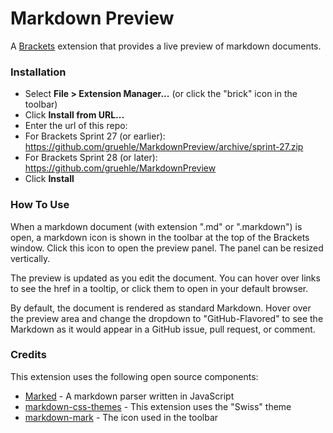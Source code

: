 # Markdown Preview

A [Brackets](https://github.com/adobe/brackets) extension that provides a live preview of markdown documents. 

### Installation

* Select **File > Extension Manager...** (or click the "brick" icon in the toolbar)
* Click **Install from URL...**
* Enter the url of this repo: 
 * For Brackets Sprint 27 (or earlier): https://github.com/gruehle/MarkdownPreview/archive/sprint-27.zip
 * For Brackets Sprint 28 (or later): https://github.com/gruehle/MarkdownPreview
* Click **Install**

### How To Use
When a markdown document (with extension ".md" or ".markdown") is open, a markdown icon is shown in the 
toolbar at the top of the Brackets window. Click this icon to open the preview panel. The panel can be 
resized vertically.

The preview is updated as you edit the document. You can hover over links to see the href in a tooltip,
or click them to open in your default browser.

By default, the document is rendered as standard Markdown. Hover over the preview area and change the
dropdown to "GitHub-Flavored" to see the Markdown as it would appear in a GitHub issue, pull request, or
comment.

### Credits
This extension uses the following open source components:

* [Marked](https://github.com/chjj/marked) - A markdown parser written in JavaScript
* [markdown-css-themes](https://github.com/jasonm23/markdown-css-themes) - This extension uses the "Swiss" theme
* [markdown-mark](https://github.com/dcurtis/markdown-mark) - The icon used in the toolbar
